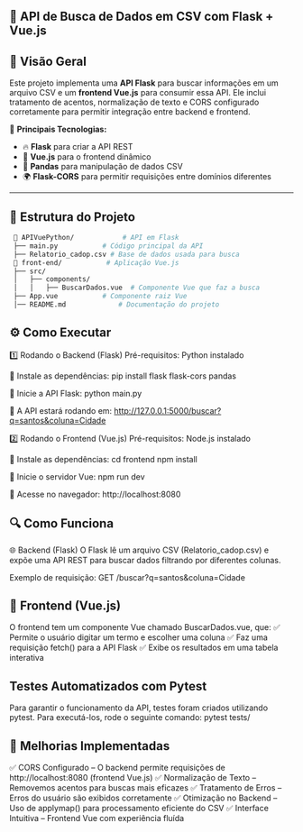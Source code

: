 ## 🏥 API de Busca de Dados em CSV com Flask + Vue.js

## 🚀 Visão Geral  
Este projeto implementa uma **API Flask** para buscar informações em um arquivo CSV e um **frontend Vue.js** para consumir essa API. Ele inclui tratamento de acentos, normalização de texto e CORS configurado corretamente para permitir integração entre backend e frontend.  

📌 **Principais Tecnologias:**  
- 🔥 **Flask** para criar a API REST  
- 🎨 **Vue.js** para o frontend dinâmico  
- 🐍 **Pandas** para manipulação de dados CSV  
- 🌍 **Flask-CORS** para permitir requisições entre domínios diferentes  

---

## 📂 Estrutura do Projeto  

```bash
 📂 APIVuePython/            # API em Flask
 ├── main.py           # Código principal da API
 ├── Relatorio_cadop.csv # Base de dados usada para busca
 📂 front-end/           # Aplicação Vue.js
 ├── src/
 │   ├── components/
 │   │   ├── BuscarDados.vue  # Componente Vue que faz a busca
 ├── App.vue           # Componente raiz Vue
 │── README.md             # Documentação do projeto
```
## ⚙️ Como Executar
1️⃣ Rodando o Backend (Flask)
Pré-requisitos: Python instalado

📌 Instale as dependências:
pip install flask flask-cors pandas

📌 Inicie a API Flask:
python main.py

📌 A API estará rodando em:
http://127.0.0.1:5000/buscar?q=santos&coluna=Cidade

2️⃣ Rodando o Frontend (Vue.js)
Pré-requisitos: Node.js instalado

📌 Instale as dependências:
cd frontend
npm install

📌 Inicie o servidor Vue:
npm run dev

📌 Acesse no navegador:
http://localhost:8080

## 🔍 Como Funciona
🌐 Backend (Flask)
O Flask lê um arquivo CSV (Relatorio_cadop.csv) e expõe uma API REST para buscar dados filtrando por diferentes colunas.

Exemplo de requisição:
GET /buscar?q=santos&coluna=Cidade

## 🎨 Frontend (Vue.js)
O frontend tem um componente Vue chamado BuscarDados.vue, que:
✅ Permite o usuário digitar um termo e escolher uma coluna
✅ Faz uma requisição fetch() para a API Flask
✅ Exibe os resultados em uma tabela interativa

## Testes Automatizados com Pytest
Para garantir o funcionamento da API, testes foram criados utilizando pytest. Para executá-los, rode o seguinte comando:
pytest tests/

## 🔧 Melhorias Implementadas
✅ CORS Configurado – O backend permite requisições de http://localhost:8080 (frontend Vue.js)
✅ Normalização de Texto – Removemos acentos para buscas mais eficazes
✅ Tratamento de Erros – Erros do usuário são exibidos corretamente
✅ Otimização no Backend – Uso de applymap() para processamento eficiente do CSV
✅ Interface Intuitiva – Frontend Vue com experiência fluída
